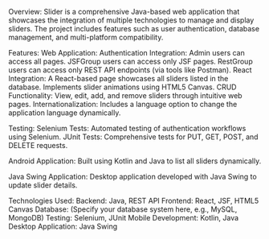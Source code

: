Overview: Slider is a comprehensive Java-based web application that showcases the integration of multiple technologies to manage and display sliders. The project includes features such as user authentication, database management, and multi-platform compatibility.

Features:
  Web Application: 
    Authentication Integration: 
      Admin users can access all pages.
      JSFGroup users can access only JSF pages.
      RestGroup users can access only REST API endpoints (via tools like Postman).
    React Integration:
      A React-based page showcases all sliders listed in the database.
      Implements slider animations using HTML5 Canvas.
    CRUD Functionality:
      View, edit, add, and remove sliders through intuitive web pages.
    Internationalization:
      Includes a language option to change the application language dynamically.

  Testing:
    Selenium Tests: Automated testing of authentication workflows using Selenium.
    JUnit Tests: Comprehensive tests for PUT, GET, POST, and DELETE requests.

  Android Application: Built using Kotlin and Java to list all sliders dynamically.

  Java Swing Application: Desktop application developed with Java Swing to update slider details.

  Technologies Used:
    Backend: Java, REST API
    Frontend: React, JSF, HTML5 Canvas
    Database: (Specify your database system here, e.g., MySQL, MongoDB)
    Testing: Selenium, JUnit
    Mobile Development: Kotlin, Java
    Desktop Application: Java Swing
    
